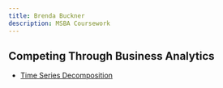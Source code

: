 ```yaml
---
title: Brenda Buckner
description: MSBA Coursework
---
```


## Competing Through Business Analytics

- [Time Series Decomposition](/timeseries/index.md)

